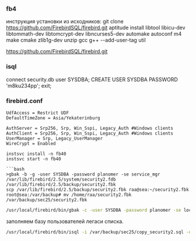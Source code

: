 ### fb4 

инструкция установки из исходников:
git clone https://github.com/FirebirdSQL/firebird.git
aptitude install libtool libicu-dev libtommath-dev libtomcrypt-dev libncurses5-dev automake autoconf m4 make cmake zlib1g-dev unzip gcc g++ --add-user-tag util 


https://github.com/FirebirdSQL/firebird.git
### isql
 connect security.db user SYSDBA;
 CREATE USER SYSDBA PASSWORD 'm8ku234pp';
 exit;
 
### firebird.conf

```
UdfAccess = Restrict UDF
DefaultTimeZone = Asia/Yekaterinburg	

AuthServer = Srp256, Srp, Win_Sspi, Legacy_Auth #Windows clients
AuthClient = Srp256, Srp, Win_Sspi, Legacy_Auth #Windows clients
UserManager = Srp, Legacy_UserManager
WireCrypt = Enabled

instsvc install -n fb40
instsvc start -n fb40

```bash
>gbak -b -g -user SYSDBA -password planomer -se service_mgr /var/lib/firebird/2.5/system/security2.fdb /var/lib/firebird/2.5/backup/security2.fbk
scp /var/lib/firebird/2.5/backup/security2.fbk raa@sea:~/security2.fbk
root@sea:/var/backup# mv /home/raa/security2.fbk /var/backup/sec25/security2.fbk
```

```bash
/usr/local/firebird/bin/gbak -c -user SYSDBA -password planomer -se localhost/3050:service_mgr /var/backup/sec25/security2.fbk /var/data/security2db.fdb -v
```

заполняем базу пользователей легаси списка.

```bash
/usr/local/firebird/bin/isql -i /var/backup/sec25/copy_security2.sql -u SYSDBA -p planomer -ch UTF8 -e /usr/local/firebird/security5.fdb
```